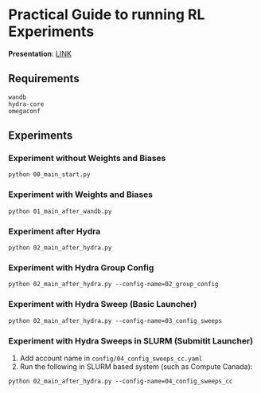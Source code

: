 # Practical Guide to running RL Experiments

**Presentation**: [LINK]([https://www.google.com](https://github.com/subho406/Practical-Guide-to-RL-Experiments/raw/main/Presentation.pdf))

## Requirements

```
wandb
hydra-core
omegaconf
```
## Experiments

### Experiment without Weights and Biases
```
python 00_main_start.py
```
### Experiment with Weights and Biases
```
python 01_main_after_wandb.py
```

### Experiment after Hydra
```
python 02_main_after_hydra.py
```

### Experiment with Hydra Group Config
```
python 02_main_after_hydra.py --config-name=02_group_config
```

### Experiment with Hydra Sweep (Basic Launcher)
```
python 02_main_after_hydra.py --config-name=03_config_sweeps
```

### Experiment with Hydra Sweeps in SLURM (Submitit Launcher)
1. Add account name in `config/04_config_sweeps_cc.yaml`
2. Run the following in SLURM based system (such as Compute Canada): 
```
python 02_main_after_hydra.py --config-name=04_config_sweeps_cc 
```
